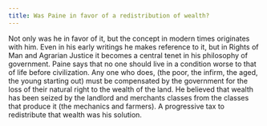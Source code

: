 ```yaml
---
title: Was Paine in favor of a redistribution of wealth?
---
```


   Not only was he in favor of it, but the concept in modern times originates
   with him. Even in his early writings he makes reference to it, but in
   Rights of Man and Agrarian Justice it becomes a central tenet in his
   philosophy of government. Paine says that no one should live in a
   condition worse to that of life before civilization. Any one who does,
   (the poor, the infirm, the aged, the young starting out) must be
   compensated by the government for the loss of their natural right to the
   wealth of the land. He believed that wealth has been seized by the
   landlord and merchants classes from the classes that produce it (the
   mechanics and farmers). A progressive tax to redistribute that wealth was
   his solution.
